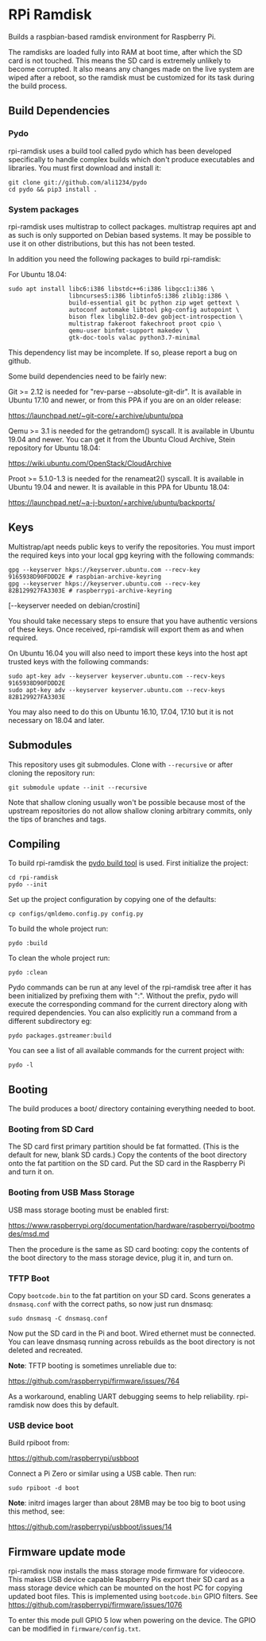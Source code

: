 # RPi Ramdisk

Builds a raspbian-based ramdisk environment for Raspberry Pi.

The ramdisks are loaded fully into RAM at boot time, after which the SD card is
not touched. This means the SD card is extremely unlikely to become corrupted.
It also means any changes made on the live system are wiped after a reboot, so
the ramdisk must be customized for its task during the build process.


## Build Dependencies

### Pydo

rpi-ramdisk uses a build tool called pydo which has been developed specifically
to handle complex builds which don't produce executables and libraries. You must
first download and install it:

    git clone git://github.com/ali1234/pydo
    cd pydo && pip3 install .

### System packages

rpi-ramdisk uses multistrap to collect packages. multistrap requires apt and
as such is only supported on Debian based systems. It may be possible to use
it on other distributions, but this has not been tested.

In addition you need the following packages to build rpi-ramdisk:

For Ubuntu 18.04:

    sudo apt install libc6:i386 libstdc++6:i386 libgcc1:i386 \
                     libncurses5:i386 libtinfo5:i386 zlib1g:i386 \
                     build-essential git bc python zip wget gettext \
                     autoconf automake libtool pkg-config autopoint \
                     bison flex libglib2.0-dev gobject-introspection \
                     multistrap fakeroot fakechroot proot cpio \
                     qemu-user binfmt-support makedev \
                     gtk-doc-tools valac python3.7-minimal

This dependency list may be incomplete. If so, please report a bug on github.

Some build dependencies need to be fairly new:

Git >= 2.12 is needed for "rev-parse --absolute-git-dir". It is available in
Ubuntu 17.10 and newer, or from this PPA if you are on an older release:

  https://launchpad.net/~git-core/+archive/ubuntu/ppa

Qemu >= 3.1 is needed for the getrandom() syscall. It is available in Ubuntu
19.04 and newer. You can get it from the Ubuntu Cloud Archive, Stein repository
for Ubuntu 18.04:

  https://wiki.ubuntu.com/OpenStack/CloudArchive

Proot >= 5.1.0-1.3 is needed for the renameat2() syscall. It is available in
Ubuntu 19.04 and newer. It is available in this PPA for Ubuntu 18.04:

  https://launchpad.net/~a-j-buxton/+archive/ubuntu/backports/

## Keys

Multistrap/apt needs public keys to verify the repositories. You must import
the required keys into your local gpg keyring with the following commands:

    gpg --keyserver hkps://keyserver.ubuntu.com --recv-key 9165938D90FDDD2E # raspbian-archive-keyring
    gpg --keyserver hkps://keyserver.ubuntu.com --recv-key 82B129927FA3303E # raspberrypi-archive-keyring

[--keyserver needed on debian/crostini]

You should take necessary steps to ensure that you have authentic versions of
these keys. Once received, rpi-ramdisk will export them as and when required.

On Ubuntu 16.04 you will also need to import these keys into the host apt
trusted keys with the following commands:

    sudo apt-key adv --keyserver keyserver.ubuntu.com --recv-keys 9165938D90FDDD2E
    sudo apt-key adv --keyserver keyserver.ubuntu.com --recv-keys 82B129927FA3303E

You may also need to do this on Ubuntu 16.10, 17.04, 17.10 but it is not necessary
on 18.04 and later.

## Submodules

This repository uses git submodules. Clone with `--recursive` or after cloning
the repository run:

    git submodule update --init --recursive

Note that shallow cloning usually won't be possible because most of the upstream
repositories do not allow shallow cloning arbitrary commits, only the tips of
branches and tags.

## Compiling

To build rpi-ramdisk the [pydo build tool](https://github.com/ali1234/pydo) is used.
First initialize the project:

    cd rpi-ramdisk
    pydo --init

Set up the project configuration by copying one of the defaults:

    cp configs/qmldemo.config.py config.py

To build the whole project run:

    pydo :build

To clean the whole project run:

    pydo :clean

Pydo commands can be run at any level of the rpi-ramdisk tree after it has been
initialized by prefixing them with ":". Without the prefix, pydo will execute the
corresponding command for the current directory along with required dependencies.
You can also explicitly run a command from a different subdirectory eg:

    pydo packages.gstreamer:build

You can see a list of all available commands for the current project with:

    pydo -l

## Booting

The build produces a boot/ directory containing everything needed to boot.

### Booting from SD Card

The SD card first primary partition should be fat formatted. (This is the
default for new, blank SD cards.) Copy the contents of the boot directory onto
the fat partition on the SD card. Put the SD card in the Raspberry Pi and turn
it on.

### Booting from USB Mass Storage

USB mass storage booting must be enabled first:

https://www.raspberrypi.org/documentation/hardware/raspberrypi/bootmodes/msd.md

Then the procedure is the same as SD card booting: copy the contents of the
boot directory to the mass storage device, plug it in, and turn on.

### TFTP Boot

Copy `bootcode.bin` to the fat partition on your SD card. Scons generates a
`dnsmasq.conf` with the correct paths, so now just run dnsmasq:

    sudo dnsmasq -C dnsmasq.conf

Now put the SD card in the Pi and boot. Wired ethernet must be connected.
You can leave dnsmasq running across rebuilds as the boot directory is
not deleted and recreated.

**Note**: TFTP booting is sometimes unreliable due to:

https://github.com/raspberrypi/firmware/issues/764

As a workaround, enabling UART debugging seems to help reliability. rpi-ramdisk now does
this by default.

### USB device boot

Build rpiboot from:

https://github.com/raspberrypi/usbboot

Connect a Pi Zero or similar using a USB cable. Then run:

    sudo rpiboot -d boot

**Note**: initrd images larger than about 28MB may be too big to boot using this method, see:

https://github.com/raspberrypi/usbboot/issues/14

## Firmware update mode

rpi-ramdisk now installs the mass storage mode firmware for videocore. This makes USB device
capable Raspberry Pis export their SD card as a mass storage device which can be mounted on
the host PC for copying updated boot files. This is implemented using `bootcode.bin` GPIO 
filters. See https://github.com/raspberrypi/firmware/issues/1076

To enter this mode pull GPIO 5 low when powering on the device. The GPIO can be modified in
`firmware/config.txt`.

